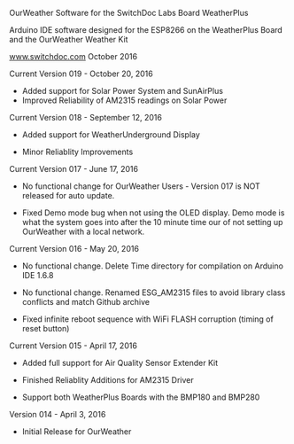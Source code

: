 
OurWeather Software for the SwitchDoc Labs Board WeatherPlus

Arduino IDE software designed for the ESP8266 on the WeatherPlus Board and the OurWeather Weather Kit

www.switchdoc.com
October 2016


Current Version 019 - October 20, 2016

- Added support for Solar Power System and SunAirPlus
- Improved Reliability of AM2315 readings on Solar Power

Current Version 018 - September 12, 2016

- Added support for WeatherUnderground Display

- Minor Reliablity Improvements

Current Version 017 - June 17, 2016

- No functional change for OurWeather Users - Version 017 is NOT released for auto update.

- Fixed Demo mode bug when not using the OLED display.   Demo mode is what the system goes into after the 10 minute time our of not setting up OurWeather with a local network.

Current Version 016 - May 20, 2016

- No functional change.  Delete Time directory for compilation on Arduino IDE 1.6.8 

- No functional change.  Renamed ESG_AM2315 files to avoid library class conflicts and match Github archive

- Fixed infinite reboot sequence with WiFi FLASH corruption (timing of reset button) 

Current Version 015 - April 17, 2016

- Added full support for Air Quality Sensor Extender Kit

- Finished Reliablity Additions for AM2315 Driver

- Support both WeatherPlus Boards with the BMP180 and BMP280

Version 014 - April 3, 2016

- Initial Release for OurWeather



